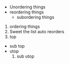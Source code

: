 * Unordering things
* reordering things
  * subordering things
1. ordering things
1. Sweet the list auto reorders
1. top
  * sub top
* utop
  1. sub utop
